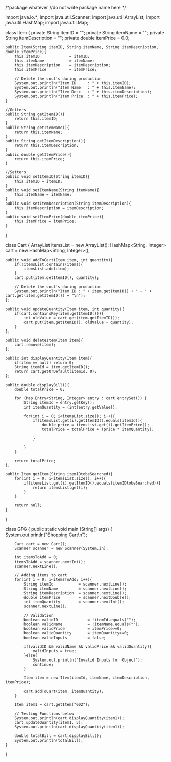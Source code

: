 /*package whatever //do not write package name here */

import java.io.*;
import java.util.Scanner;
import java.util.ArrayList;
import java.util.HashMap;
import java.util.Map;

class Item {
	private String itemID 			= "";
	private String itemName 		= "";
	private String itemDescription 	= "";
	private double itemPrice 		= 0.0;
	
	public Item(String itemID, String itemName, String itemDescription, double itemPrice){
		this.itemID 			= itemID;
		this.itemName 			= itemName;
		this.itemDescription 	= itemDescription;
		this.itemPrice 			= itemPrice;
		
		// Delete the sout's during production
		System.out.println("Item ID     : " + this.itemID);
		System.out.println("Item Name   : " + this.itemName);
		System.out.println("Item Desc   : " + this.itemDescription);
		System.out.println("Item Price  : " + this.itemPrice);
	}

	//Getters
	public String getItemID(){
	    return this.itemID;
	}
	public String getItemName(){
	    return this.itemName;
	}
	public String getItemDescription(){
	    return this.itemDescription;
	}
	public double getItemPrice(){
	    return this.itemPrice;
	}
	
	//Setters
	public void setItemID(String itemID){
	    this.itemID = itemID;
	}
	public void setItemName(String itemName){
	    this.itemName = itemName;
	}
	public void setItemDescription(String itemDescription){
	    this.itemDescription = itemDescription;
	}
	public void setItemPrice(double itemPrice){
	    this.itemPrice = itemPrice;
	}
}

class Cart {
	ArrayList<Item> itemsList = new ArrayList<Item>();
	HashMap<String, Integer> cart = new HashMap<String, Integer>();
	
	public void addToCart(Item item, int quantity){
		if(!itemsList.contains(item)){
		    itemsList.add(item);
		}
		cart.put(item.getItemID(), quantity);
		
		// Delete the sout's during production
		System.out.println("Item ID : " + item.getItemID() + " - " + cart.get(item.getItemID()) + "\n");
	};
	
	public void updateQuantity(Item item, int quantity){
	    if(cart.containsKey(item.getItemID())){
	        int oldValue = cart.get(item.getItemID());
	        cart.put(item.getItemID(), oldValue + quantity);
	    }
	};
	
	public void deleteItem(Item item){
	    cart.remove(item);
	};
	
	public int displayQuantity(Item item){
	    if(item == null) return 0;
		String itemId = item.getItemID();
		return cart.getOrDefault(itemId, 0);
	};
	
	public double displayBill(){
		double totalPrice = 0;
		
		for (Map.Entry<String, Integer> entry : cart.entrySet()) {
            String itemId = entry.getKey();
            int itemQuantity = (int)entry.getValue();
            
            for(int i = 0; i<itemsList.size(); i++){
                if(itemsList.get(i).getItemID().equals(itemId)){
                    double price = itemsList.get(i).getItemPrice();
                    totalPrice = totalPrice + (price * itemQuantity);
                    
                }
                
            }
        }
		
		return totalPrice;
	};
	
	public Item getItem(String itemIDtobeSearched){
	    for(int i = 0; i<itemsList.size(); i++){
	        if(itemsList.get(i).getItemID().equals(itemIDtobeSearched)){
	            return itemsList.get(i);
	        }
	    }
	    
	    return null;
	}
	
}


class GFG {
	public static void main (String[] args) {
	    System.out.println("Shopping Cart\n");
	    
	    Cart cart = new Cart();
	    Scanner scanner = new Scanner(System.in);
	    
	    int itemsToAdd = 0;
	    itemsToAdd = scanner.nextInt();
	    scanner.nextLine();
	    
	    // Adding items to cart
	    for(int i = 0; i<itemsToAdd; i++){
	        String itemId           = scanner.nextLine();
    	    String itemName         = scanner.nextLine();
    	    String itemDescription  = scanner.nextLine();
    	    double itemPrice        = scanner.nextDouble();
    	    int itemQuantity        = scanner.nextInt();
    	    scanner.nextLine();
    	    
    	    // Validation
    	    boolean validID 			= !itemId.equals("");
    		boolean validName 			= !itemName.equals("");
    		boolean validPrice 			= itemPrice>=0;
    		boolean validQuantity       = itemQuantity>=0;
    		boolean validInputs         = false;
    		
    		if(validID && validName && validPrice && validQuantity){
    			validInputs = true;
    		}else{
    			System.out.println("Invalid Inputs for Object");
    			continue;
    		}
    		
    		Item item = new Item(itemId, itemName, itemDescription, itemPrice);
    		
    		cart.addToCart(item, itemQuantity);
	    }
	    
	    Item item1 = cart.getItem("002");
	    
	    // Testing Functions below
	    System.out.println(cart.displayQuantity(item1));
	    cart.updateQuantity(item1, 5);
	    System.out.println(cart.displayQuantity(item1));
	    
	    double totalBill = cart.displayBill();
	    System.out.println(totalBill);
	}
}